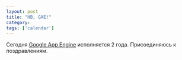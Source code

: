 ```yaml
---
layout: post
title: "HB, GAE!"
category: 
tags: ['calendar']
---
```

Сегодня <a href="https://appengine.google.com/">Google App Engine</a> исполняется 2 года. Присоединяюсь к поздравлениям. 
